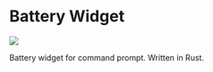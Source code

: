 # Battery Widget 

<a href="https://crates.io/crates/battery-widget" alt="Battery Widget">
  <img src="https://img.shields.io/badge/crates.io-v0.1.0-orange" />
</a>

Battery widget for command prompt. Written in Rust.
